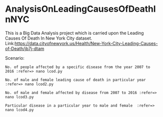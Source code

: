 # AnalysisOnLeadingCausesOfDeathInNYC
This is a Big Data Analysis project which is carried upon the Leading Causes Of Death In New York City dataset.
Link:https://data.cityofnewyork.us/Health/New-York-City-Leading-Causes-of-Death/jb7j-dtam

Scenario:

	No. of people affected by a specific disease from the year 2007 to 2016 :refer=> nano lcod.py
  
	No. of male and female leading cause of death in particular year :refer=> nano lcod2.py
  
	No. of male and female affected by disease from 2007 to 2016 :refer=> nano lcod3.py
  
	Particular disease in a particular year to male and female  :refer=> nano lcod4.py
